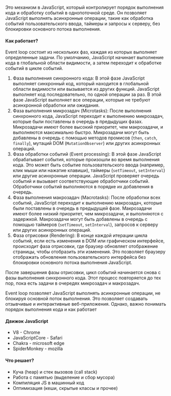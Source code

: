 Это механизм в JavaScript, который контролирует порядок выполнения кода и обработку событий в однопоточной среде. Он позволяет JavaScript выполнять асинхронные операции, такие как обработка событий пользовательского ввода, таймеры и запросы к серверу, без блокировки основного потока выполнения.
#### Как работает?
Event loop состоит из нескольких фаз, каждая из которых выполняет определенные задачи. По умолчанию, JavaScript начинает выполнение кода в глобальной области видимости, а затем переходит к обработке событий в цикле событий.

1. Фаза выполнения синхронного кода: В этой фазе JavaScript выполняет синхронный код, который находится в глобальной области видимости или вызывается из других функций. JavaScript выполняет код последовательно, по одной операции за раз. В этой фазе JavaScript выполняет все операции, которые не требуют асинхронной обработки или ожидания.
2. Фаза выполнения микрозадач (Microtasks): После выполнения синхронного кода, JavaScript переходит к выполнению микрозадач, которые были поставлены в очередь в предыдущих фазах. Микрозадачи имеют более высокий приоритет, чем макрозадачи, и выполняются максимально быстро. Микрозадачи могут быть добавлены в очередь с помощью методов промисов (`then`, `catch`, `finally`), мутаций DOM (`MutationObserver`) или других асинхронных операций.
3. Фаза обработки событий (Event processing): В этой фазе JavaScript обрабатывает события, которые произошли во время выполнения кода. Это может быть событие пользовательского ввода (например, клик мыши или нажатие клавиши), таймеры (`setTimeout`, `setInterval`) или другие асинхронные операции. JavaScript проверяет очередь событий и вызывает соответствующие обработчики событий. Обработчики событий выполняются в порядке их добавления в очередь.
4. Фаза выполнения макрозадач (Macrotasks): После обработки всех событий, JavaScript переходит к выполнению макрозадач, которые были поставлены в очередь в предыдущей фазе. Макрозадачи имеют более низкий приоритет, чем микрозадачи, и выполняются с задержкой. Макрозадачи могут быть добавлены в очередь с помощью таймеров (`setTimeout`, `setInterval`), запросов к серверу или других асинхронных операций.
5. Фаза отрисовки (Rendering): В конце каждой итерации цикла событий, если есть изменения в DOM или графическом интерфейсе, происходит фаза отрисовки, где браузер обновляет отображение страницы, чтобы отобразить эти изменения. Это позволяет браузеру отображать обновления пользовательского интерфейса без блокировки основного потока выполнения JavaScript.

После завершения фазы отрисовки, цикл событий начинается снова с фазы выполнения синхронного кода. Этот процесс повторяется до тех пор, пока есть задачи в очередях микрозадач и макрозадач.

Event loop позволяет JavaScript выполнять асинхронные операции, не блокируя основной поток выполнения. Это позволяет создавать отзывчивые и интерактивные веб-приложения. Однако, важно понимать порядок выполнения кода и как работает

#### Движок JavaScript
- V8 - Chrome
- JavaScriptCore - Safari
- Chakra - microsoft edge 
- SpiderMonkey - mozilla

#### Что решает?
- Куча (heap) и стек вызовов (call stack)
- Работа с памятью (выделение и сбор мусора)
- Компиляция JS в машинный код
- Оптимизация (кеши, скрытые классы и прочее)